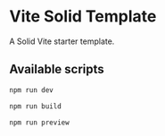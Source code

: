 # Vite Solid Template

A Solid Vite starter template.

## Available scripts

```bash
npm run dev
```

```bash
npm run build
```

```bash
npm run preview
```
